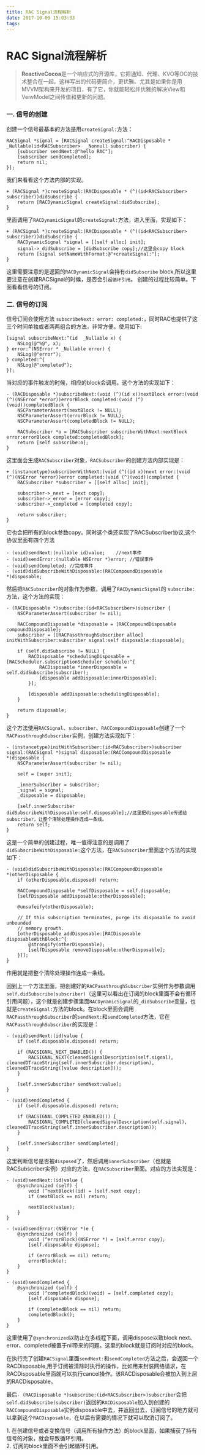 ```yaml
---
title: RAC Signal流程解析
date: 2017-10-09 15:03:33
tags:
---
```


# RAC Signal流程解析
> **ReactiveCocoa**是一个响应式的开源库，它把通知、代理、KVO等OC的技术整合在一起。这样写出的代码更简介，更优雅。尤其是如果你是用MVVM架构来开发的项目，有了它，你就能轻松并优雅的解决View和VeiwModel之间传值和更新的问题。

### 一. 信号的创建
创建一个信号最基本的方法是用`createSignal:`方法：
```objc
RACSignal *signal = [RACSignal createSignal:^RACDisposable * _Nullable(id<RACSubscriber>  _Nonnull subscriber) {
    [subscriber sendNext:@"hello RAC"];
    [subscriber sendCompleted];
    return nil;
}];
```
我们来看看这个方法内部的实现。
```objc
+ (RACSignal *)createSignal:(RACDisposable * (^)(id<RACSubscriber> subscriber))didSubscribe {
	return [RACDynamicSignal createSignal:didSubscribe];
}
```
里面调用了`RACDynamicSignal`的`createSignal:`方法，进入里面，实现如下：
```objc
+ (RACSignal *)createSignal:(RACDisposable * (^)(id<RACSubscriber> subscriber))didSubscribe {
	RACDynamicSignal *signal = [[self alloc] init];
	signal->_didSubscribe = [didSubscribe copy];//这里会copy block
	return [signal setNameWithFormat:@"+createSignal:"];
}
```
这里需要注意的是返回的`RACDynamicSignal`会持有`didSubscribe` block,所以这里要注意在创建RACSignal的时候，是否会引`起循环引用`。
创建的过程比较简单。下面看看信号的订阅。

### 二. 信号的订阅
信号订阅会使用方法 `subscribeNext: error: completed:`，同时RAC也提供了这三个时间单独或者两两组合的方法，非常方便。使用如下:
```objc
[signal subscribeNext:^(id  _Nullable x) {
    NSLog(@"%@", x);
} error:^(NSError * _Nullable error) {
    NSLog(@"error");
} completed:^{
    NSLog(@"completed");
}];
```
当对应的事件触发的时候，相应的block会调用。这个方法的实现如下：

```objc
- (RACDisposable *)subscribeNext:(void (^)(id x))nextBlock error:(void (^)(NSError *error))errorBlock completed:(void (^)(void))completedBlock {
	NSCParameterAssert(nextBlock != NULL);
	NSCParameterAssert(errorBlock != NULL);
	NSCParameterAssert(completedBlock != NULL);
	
	RACSubscriber *o = [RACSubscriber subscriberWithNext:nextBlock error:errorBlock completed:completedBlock];
	return [self subscribe:o];
}
```
这里面会生成`RACSubscriber`对象，`RACSubscriber`的创建方法内部实现是：
```objc
+ (instancetype)subscriberWithNext:(void (^)(id x))next error:(void (^)(NSError *error))error completed:(void (^)(void))completed {
	RACSubscriber *subscriber = [[self alloc] init];

	subscriber->_next = [next copy];
	subscriber->_error = [error copy];
	subscriber->_completed = [completed copy];

	return subscriber;
}
```
它也会把所有的block参数copy。同时这个类还实现了RACSubscriber协议,这个协议里面有四个方法
```objc
- (void)sendNext:(nullable id)value;	//next事件
- (void)sendError:(nullable NSError *)error; //错误事件
- (void)sendCompleted; //完成事件
- (void)didSubscribeWithDisposable:(RACCompoundDisposable *)disposable;
```
然后把`RACSubscriber`的对象作为参数，调用了`RACDynamicSignal`的 `subscribe:`方法，这个方法的实现：
```objc
- (RACDisposable *)subscribe:(id<RACSubscriber>)subscriber {
	NSCParameterAssert(subscriber != nil);

	RACCompoundDisposable *disposable = [RACCompoundDisposable compoundDisposable];
	subscriber = [[RACPassthroughSubscriber alloc] initWithSubscriber:subscriber signal:self disposable:disposable];

	if (self.didSubscribe != NULL) {
		RACDisposable *schedulingDisposable = [RACScheduler.subscriptionScheduler schedule:^{
			RACDisposable *innerDisposable = self.didSubscribe(subscriber);
			[disposable addDisposable:innerDisposable];
		}];

		[disposable addDisposable:schedulingDisposable];
	}
	
	return disposable;
}
```
这个方法使用`RACSignal`、`subscriber`、`RACCompoundDisposable`创建了一个`RACPassthroughSubscriber`实例，创建方法实现如下：
```objc
- (instancetype)initWithSubscriber:(id<RACSubscriber>)subscriber signal:(RACSignal *)signal disposable:(RACCompoundDisposable *)disposable {
	NSCParameterAssert(subscriber != nil);

	self = [super init];

	_innerSubscriber = subscriber;
	_signal = signal;
	_disposable = disposable;

	[self.innerSubscriber didSubscribeWithDisposable:self.disposable];//这里把disposable传递给subscriber，让整个清除处理操作连成一条线。
	return self;
}
```
这是一个简单的创建过程，唯一值得注意的是调用了`didSubscribeWithDisposable:`这个方法，在`RACSubscriber`里面这个方法的实现如下：
```objc
- (void)didSubscribeWithDisposable:(RACCompoundDisposable *)otherDisposable {
	if (otherDisposable.disposed) return;

	RACCompoundDisposable *selfDisposable = self.disposable;
	[selfDisposable addDisposable:otherDisposable];

	@unsafeify(otherDisposable);

	// If this subscription terminates, purge its disposable to avoid unbounded
	// memory growth.
	[otherDisposable addDisposable:[RACDisposable disposableWithBlock:^{
		@strongify(otherDisposable);
		[selfDisposable removeDisposable:otherDisposable];
	}]];
}
```
作用就是把整个清除处理操作连成一条线。

回到上一个方法里面，把创建好的`RACPassthroughSubscriber`实例作为参数调用`self.didSubscribe(subscriber)`（这里可以看出在订阅的block里面不会有循环引用问题），这个就是创建步骤里面`RACDynamicSignal`的`_didSubscribe`变量，也就是`createSignal:`方法的block。在block里面会调用`RACPassthroughSubscriber`的`sendNext:`和`sendCompleted`方法，它在`RACPassthroughSubscriber`的实现是：
```objc
- (void)sendNext:(id)value {
	if (self.disposable.disposed) return;

	if (RACSIGNAL_NEXT_ENABLED()) {
		RACSIGNAL_NEXT(cleanedSignalDescription(self.signal), cleanedDTraceString(self.innerSubscriber.description), cleanedDTraceString([value description]));
	}

	[self.innerSubscriber sendNext:value];
}

- (void)sendCompleted {
	if (self.disposable.disposed) return;

	if (RACSIGNAL_COMPLETED_ENABLED()) {
		RACSIGNAL_COMPLETED(cleanedSignalDescription(self.signal), cleanedDTraceString(self.innerSubscriber.description));
	}

	[self.innerSubscriber sendCompleted];
}
```
这里判断信号是否被`disposed`了，然后调用`innerSubscriber`（也就是RACSubscriber实例）对应的方法，在`RACSubscriber`里面。对应的方法实现是：
```objc
- (void)sendNext:(id)value {
	@synchronized (self) {
		void (^nextBlock)(id) = [self.next copy];
		if (nextBlock == nil) return;

		nextBlock(value);
	}
}

- (void)sendError:(NSError *)e {
	@synchronized (self) {
		void (^errorBlock)(NSError *) = [self.error copy];
		[self.disposable dispose];

		if (errorBlock == nil) return;
		errorBlock(e);
	}
}

- (void)sendCompleted {
	@synchronized (self) {
		void (^completedBlock)(void) = [self.completed copy];
		[self.disposable dispose];

		if (completedBlock == nil) return;
		completedBlock();
	}
}
```
这里使用了`@synchronized`以防止在多线程下面，调用dispose以致block next、error、completed被置于nil带来的问题。这里的block就是订阅时对应的block。

在执行完了创建`RACSignal`里面`sendNext:`和`sendCompleted`方法之后，会返回一个RACDisposable,用于订阅被清除时执行的操作，比如用来封装网络请求，在RACDisposable里面就可以执行cancel操作。该RACDisposable会被加入到上层的RACDisposable。

最后`- (RACDisposable *)subscribe:(id<RACSubscriber>)subscriber`会把`self.didSubscribe(subscriber)`返回的`RACDisposable`加入到创建的`RACCompoundDisposable`实例disposable中去，并返回出去，订阅信号的地方就可以拿到这个`RACDisposable`，在以后有需要的情况下就可以取消订阅了。

<div class="tip">
    <div>1. 在创建信号或者变换信号（调用所有操作方法）的block里面，如果捕获了持有信号的对象，就会导致循环引用。</div>
    <div>2. 订阅的block里面不会引起循环引用。  </div>
</div>
